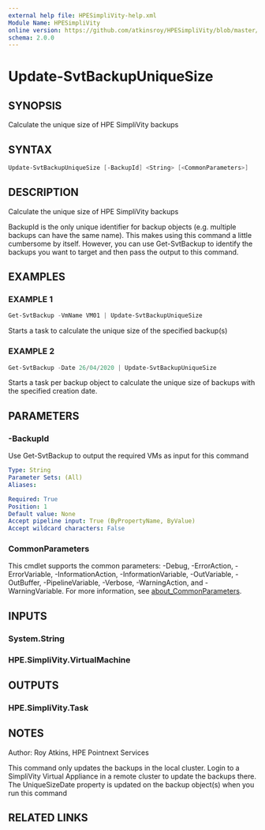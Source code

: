 ```yaml
---
external help file: HPESimpliVity-help.xml
Module Name: HPESimpliVity
online version: https://github.com/atkinsroy/HPESimpliVity/blob/master/docs/Get-SvtDatastoreComputeNode.md
schema: 2.0.0
---
```


# Update-SvtBackupUniqueSize

## SYNOPSIS

Calculate the unique size of HPE SimpliVity backups

## SYNTAX

```PowerShell
Update-SvtBackupUniqueSize [-BackupId] <String> [<CommonParameters>]
```

## DESCRIPTION

Calculate the unique size of HPE SimpliVity backups

BackupId is the only unique identifier for backup objects (e.g. multiple backups can have the same name). This makes using this command a little cumbersome by itself. However, you can use Get-SvtBackup to identify the backups you want to target and then pass the output to this
command.

## EXAMPLES

### EXAMPLE 1

```PowerShell
Get-SvtBackup -VmName VM01 | Update-SvtBackupUniqueSize
```

Starts a task to calculate the unique size of the specified backup(s)

### EXAMPLE 2

```PowerShell
Get-SvtBackup -Date 26/04/2020 | Update-SvtBackupUniqueSize
```

Starts a task per backup object to calculate the unique size of backups with the specified creation date.

## PARAMETERS

### -BackupId

Use Get-SvtBackup to output the required VMs as input for this command

```yaml
Type: String
Parameter Sets: (All)
Aliases:

Required: True
Position: 1
Default value: None
Accept pipeline input: True (ByPropertyName, ByValue)
Accept wildcard characters: False
```

### CommonParameters

This cmdlet supports the common parameters: -Debug, -ErrorAction, -ErrorVariable, -InformationAction, -InformationVariable, -OutVariable, -OutBuffer, -PipelineVariable, -Verbose, -WarningAction, and -WarningVariable. For more information, see [about_CommonParameters](http://go.microsoft.com/fwlink/?LinkID=113216).

## INPUTS

### System.String

### HPE.SimpliVity.VirtualMachine

## OUTPUTS

### HPE.SimpliVity.Task

## NOTES

Author: Roy Atkins, HPE Pointnext Services

This command only updates the backups in the local cluster. Login to a SimpliVity Virtual Appliance in a remote
cluster to update the backups there. The UniqueSizeDate property is updated on the backup object(s) when you run this command

## RELATED LINKS
